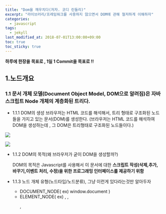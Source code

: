 ```yaml
---
title: "Dom을 깨우치다(저자. 코디 린들리)"
excerpt: "라이브러리/프레임워크를 사용하지 않으면서 DOM에 관해 철저하게 이해하자"
categories:
  - javascript
tags:
  - jekyll
last_modified_at: 2018-07-01T13:00:00+09:00
toc: true
toc_sticky: true
---
```


**하루에 한장을 목표로 , 1일 1 Commit을 목표로 !!**

## 1.노드개요

### 1.1 문서 개체 모델(Document Object Model, DOM으로 알려짐)은 자바스크립트 Node 개체의 계층화된 트리다.

- 1.1.1 DOM의 생성
  브라우저는 HTML 코드를 해석해서, 트리 형태로 구조화된 노드들을 가지고 있는 문서(DOM)를 생성한다.
  (브라우저는 HTML 코드를 해석하여 DOM을 생성하는데 , 그 DOM은 트리형태로 구조화된 노드들이다.)

![](https://wit.nts-corp.com/wp-content/uploads/2019/02/-4)

![](https://wit.nts-corp.com/wp-content/uploads/2019/02/-5)

- 1.1.2 DOM의 목적(왜 브라우저가 굳이 DOM을 생성할까?)

  DOM의 목적은 Javascript를 사용해서 이 문서에 대한 **스크립트 작성(삭제,추가,바꾸기,이벤트 처리, 수정)을 위한 프로그래밍 인터페이스를 제공하기 위함**

* 1.1.3 노드 개체 유형(노드타입/노드분류), 그냥 이런게 있다라는것만 알아두자

  - DOCUMENT_NODE( ex) window.document )

  * ELEMENT_NODE( ex) <body> , <a> , <p> , <script> , <style> , <html> , <h1> )

  - ATTRIBUTE_NODE( ex) class="funEdges" )

  * TEXT_NODE ( ex) 줄바꿈과 공백을 포함한 HTML 문서 내의 텍스트 문자 )

  - DOCUMENT_FRAGMENT_NODE( ex) document.createDocumentFragment )

  - DOCUMENT_TYPE_NODE( ex) <!DOCTYPE html> )

- 1.1.4 통상적인 DOM 트리의 각 노드 개체는 **Node로 부터** 속성과 메서드를 상속받는다.

  **모든 노드 개체는 속성과 메서드를 1차적으로 Node 개체로부터 상속을 받는다.** 그리고 이 Node에서 제공되는 속성 메서드 외에도 document,HTMLElement,HTML\*Element 인터페이스와 같은 하위 노드 인터페이스에서도 수많은 관련 속성 및 메서드가 제공된다.

* 1.1.5 노드의 유형과 이름

  모든 노드는 Node로부터 상속받는 nodeType 및 nodeName 속성을 가진다. 예를들어 Text 노드의 nodetype 코드는 3이며, nodeNmae 값은 #text이다.

  흔히 사용되는 노드들의 숫자값은 외워 두는것이 좋다.

- 1.1.6 javascript 메서드를 사용해서 Element 및 Text 노드를 생성하기

  - createElement("element를 지정하는 문자열")
    ex) createElement("div");

  * createTextNode("문자열")
    ex) createTextNode("Hi");

  - createAttribute() 메서드는 사용이 금지되었고, 이를 대신하기 위해 getAttribute(),setAttribute(),removeAttrbute()메서드를 사용한다.

* 1.1.7 javascript 문자열을 사용하여 DOM에 Element 및 Text 노드를 생성 및 추가하기

  - innerHTML, outerHTML, textContext, insertAdjacentHTML() 속성 및 메서드는 Javascript 문자열을 사용하여 DOM에 노드를 생성하고 추가하는 기능을 제공

  ```html
  <div id="A"></div>
  <div id="B"></div>
  <span id="C"></span>
  <div id="D"></div>
  <div id="E"></div>
  ```

  ```javascript
  document.getElementById("A").innerHTML = "<strong>HI</strong>";

  document.getElementById("B").outerHTML = '<div id="B" class="new">HI</div>';

  document.getElementById("C").textContent = "dude";

  document.getElementById("D").innerText = "안녕";

  console.log(document.body.innerHTML);

  //<div id="A"><strong>HI</strong></div>
  //<div id="B" class="new">HI</div>
  //<span id="C">dude</span>
  //<div id="D">안녕</div>
  ```

  - textContent vs innerText

  innerText는 노드에 포함된 보이는 텍스트를 반환하고, textContent는 전체 텍스트를 반환합니다.

  ```html
  <span>Hello<span style="diplay:none">World</span></span>
  ```

  에서 innerText는 "Hello"를 반환하고 textContent는 World를 반환한다.

  보다 자세한 차이점은

  [textContent vs innerText](http://perfectionkills.com/the-poor-misunderstood-innerText/)를 참조하자

  - insertAdjacentHTML() 메ㅓ드는 이전에 언급된 메서드들에 비해 보다 세밀하게 다를수 있다. 이 메서드를 사용하면 시작테그의 앞 , 뒤 종류 태그의 앞, 뒤에 노드를 삽입하는게 가능하다.

  ```html
  <i id="elm">how</i>
  ```

  ```javascript
  var elm = document.getElementById("elm");
  elm.insertAdjacentHTML("beforebegin", "<span>Hey-</span>");
  elm.insertAdjacentHTML("afterbegin", "<span>dude-</span>");
  elm.insertAdjacentHTML("beforeend", "<span>are-</span>");
  elm.insertAdjacentHTML("afterend", "<span>you?-</span>");

  console.log(document.body.innerHTML);

  //<span>Hey-</span><i id="elm"><span>dude-</span>how<span>-are</span></i><span>-you?</span>
  ```

  - 주목 : innerHTML 은 문자열 내에서 발견된 HTML 요소를 실제 DOM 변화하는 반면, textContent는 텍스트 노드를 생성하는데만 사용 가능하다. HTML 요소를 포함하고 있는 문자열을 textContent에 전달하면, 단순히 텍스트로만 출력 또한 innerHTML이 무겁고 비싼 대가를 치르는 HTML 파서를 호출하는데 비해, 텍스트 노드 생선은 간단하게 처리되므로 **innerHTML 계열의 사용을 삼가해야한다.**

* 1.1.8 Dom 트리의 일부를 Javascript 문자열로 추출하기

  ```html
  <div id="A"><i>HI</i></div>
  <div id="B">Dude<strong>!</strong></div>
  ```

  ```javascript
  console.log(document.getElementById("A").innerHTML); //<i>Hi</i>

  console.log(document.getElementById("B").outerHTML); //<div id="B">Dude<strong>!</strong></div>

  console.log(document.getElementById("B").textContent); //Dude!

  console.log(document.getElementById("A").innerText); //Dude!
  ```

  - 주목 : textContent, innerText 속성은 선택된 노드내에 포함된 모든 **텍스트 노드들을 반환한다.**

- 1.1.9 appendChild() 및 insertBefore()을 사용하여 노드 개체를 Dom에 추가하기.

  appendChild() 메서드는 하나의 노드를(혹은 여러 노드)를 메서드가 호출된 노드의 자식노드 끝에 삽입할수 있게 해준다.

  insertBefore() 메서드는 삽입 위치를 조정하는 것이 필요할때 사용한다.

  ```html
  <ul>
    <li>2</li>
    <li>3</li>
  </ul>
  ```

  ```javascript
  let text1 = document.createTextNode("1");
  let li = document.createElement("li");
  li.appendChild(text1);

  let ul = document.querySelector("ul");

  ul.insertBefore(li, ul.firstChild);

  // <ul>
  //   <li>1</li> //ul.insertBefore(li, ul.firstChild);
  //   <li>2</li>
  //   <li>3</li>
  //   <li>1</li> //ul.appendChild(li);
  // </ul>;
  ```

  - 주목 : insertBefore() 메서드의 두번째 매개변수를 전달하지 않으면, 이 메서드는 appendChild()처럼 동작

* 1.1.10 removeChild() 및 replaceChild()를 사용하여 노드를 제거하거나 바꾸기

  - Dom 에서 노드를 제거하는 것은 여러 단계의 과정으로 이루어진다.

  1. 먼저 삭제하고자 하는 노드를 선택해야한다

  2. 삭제하고자 하는 노드의 부모노드에 대한 접근을 얻어야 하는데,보통 parentNode 속성을 사용하게 된다.

  3. 부모 노드에서 삭제할 노드에 대한 참조를 전달하여 removeChild()메서드를 호출한다.

  ```html
  <div id="A">Hi</div>
  <div id="B">Dude</div>
  ```

  ```javascript
  //element 노드 삭제
  let divA = document.getElementById("A");
  divA.parentNode.removeChild(divA);

  //텍스트 노드 삭제
  let divB = document.getElementById("B").firstChild;
  divB.parentNode.removeChild(divB);
  ```

  - 노드를 바꾸는 과정도 삭제하는것과 같은 과정을 겪는다. **둘다 부모노드에 접근한다는게 중요하다.**

  ```html
  <div id="A">Hi</div>
  <div id="B">Dude</div>
  ```

  ```javascript
  //ement 노드 바꾸기
  let divA = document.getElementById("A");
  let newSpan = document.createElement("span");

  newSpan.textContent = "howdy";
  divA.parentNode.replaceChild(newSpan, divA);
  ```

  - 주목 : 제거하거나 바꾸는 대상이 무엇인지에 따라 , innerHTML , outerHTML , textContent 속성에 빈 문자열을 주는것이 더 쉽고 빠를 수도 있다. 하지만 브라우저의 메모리 누수가 발생할수 있으므로 조심해야한다. replaceChild() 및 removeChild()는 각각 교체되거나 제거된 노드를 **반환한다**. 기본적으로 해당 노드는 바꾸거나 제거하는 것이므로 사라지지 않았다. 따라서 해당 노드에 대한 **메모리상의 참조는 여전히 가지게 된다.**

* 1.1.11 cloneNode()를 사용하여 노드를 복제하기

  cloneNode() 메서드를 사용하여 단일 노드 혹은 노드 및 모든 자식 노드를 복제할 수 있다.

  노드와 그 자식 노드를 모두 복제하려면, cloneNode() 메서드의 매개변수로 true를 전달한다.

  ```html
  <ul>
    <li>Hi</li>
    <li>there</li>
  </ul>
  ```

  ```javascript
  let cloneUL = document.querySelector("ul").cloneNode(); //ul만이 복제되었으므로 빈 문자열이 출력됨

  console.log(cloneUL.innerHTML); //빈 문자열 출력

  let cloneUL2 = document.querySelector("ul").cloneNode(true);

  console.log(cloneUL2.innerHTML);
  //<li>HI</li><li>There</li>가 출력됨
  ```

  - 주목 : **cloneNode(true)를 사용해서 노드와 그 자식을 복제하면 NodeList가 반환될 것이라 생각할 수 있지만, 실제로는 그렇지 않다. 따라서 cloneNode() 때문에 문서내에서 ID가 중복될수도 있다.**

* 1.1.12 노드 컬렉션에 대한 이해(무슨말하는지 모르겠음)

* 1.1.13 직계 자식 노드 전부에 대한 리스트/컬렉션 얻기

  ```html
  <ul>
    <li>Hi</li>
    <li>there</li>
  </ul>
  ```

  ```javascript
  let ulElementChildNodes = document.querySelector("ul").childNodes;

  console.log(ulElementChildNodes);
  // ul 내의 전체 노드로 이루어진 유사 배열 리스트를 출력
  //[text, li, text, li, text]
  ```

  - 주목 : **childNodes에서 반환되는 NodeList는 직계 자식 노드만을 가진다.** **childNodes가 element 노드 뿐만 아니라 다른 노드 유형(ex text 및 comment 노드) 도 포함된다는 점을 유의해야한다.**

- 1.1.14 NodeList나 HTMlCollection을 JavasScript 배열로 변환

  NodeList 나 HTMLCollection은 **배열의 형태**이지만, **array의 메서드를 상속하는 진정한 javascript 배열이 아니다.**

  - isArray() : array의 메서드를 상속받는 javascript 배열인지 아닌지를 판단함

  ```html
  <a href="#"></a>
  ```

  ```javascript
  console.log(Array.isArray(document.links));
  //HTMLCollection이지 Array가 아니므로 false

  console.log(Array.isArray(document.querySelectorAll("a")));
  //NodeList이지 Array가 아니므로 false
  ```

  결과적으로 Nodelist와 HTMLCollection은 배열의 형태이지만 배열이 아닌것으로 판명되었다.

  그렇다면 배열의 형태인것을 진정한 배열로 만들기 위해서는 어떻게 해야할까?

  - 진정한 javascript 배열로 만들기

    - 왜? 굳이 javascript 배열로 만들어야할까?
      그 이유는 javascript 배열로 변환하는 것은 몇가지 이점이 있기 때문이다. 이 리스트들을 javascript 배열로 변환하게 되면 Array 개체가 제공하는 메서드들(ex) foreach,pop,map,reduce 등)에 접근할수 있게 된다.

    * 진정한 배열로 변환하기 위한 방법

      call() 또는 apply()에 유사 배열을 전달하면, call() 또는 apply()는 진짜 javaScript 배열을 반환하는 메서드를 호출한다. 여기서는 slice() 메서드를 사용하고 있는데, 실제로는 아무것도 잘라내지 않고, 리스트를 Javascript 배열로 반환하는데 사용하고 있다.

      ```html
      <a href="#"></a>
      ```

      ```javascript
      console.log(Array.isArray(Array.prototype.silce.call(document.linkes)));
      //true 반환

      console.log(
        Array.isArray(
          Array.prototype.silce.call(document.querySelectorAll("a"))
        )
      );
      //true 반환
      ```

      주목 : 이렇게 할경우 List를 배열로 바꾸는데 코드가 길어지므로, ES6에서는 유사 배열개체나 리스트를 인수받아 **새로운 배열로 변환하여 사용하는 Array.from**

      ```javascript
      console.log(Array.isArray(Array.from(document.querySelectorAll("a")))); //true

      let badex = document.querySelectorAll("a");

      console.log(badex); //NodeList [a]

      bc.pop("a"); //bc.pop is not a function

      let goodex = Array.from(document.querySelectorAll("a"));
      console.log(goodex); // [a]

      abc.pop("a");

      console.log(goodex); // []
      ```

- 1.1.15 DOM 내의 노드 탐색

  - parentNode

  - firstChild

  - lastChild

  - nextSibling

  ```html
  <body>
    <ul>
      <!-- comment -->
      <li id="A"></li>
      <li id="B"></li>
      <!-- comment -->
    </ul>
  </body>
  ```

  ```javascript
  let ul = document.querySelector("ul");

  console.log(ul.parentNode.nodeName); // body가 출력됨
  console.log(ul.firstChild.nodeName); // comment가 출력됨
  console.log(ul.lastChild.nodeName); // comment가 출력됨
  console.log(ul.querySelector("#A").nextSibling.nodeName); //text가 출력됨
  console.log(ul.querySelector("#B").previousSibling.nodeName); //text가 출력됨
  ```

  DOM을 탐색할때, element 노드 뿐만 아니라 text 와 comment도 노드임을 잊어서는 안된다. 하지만 윗처럼 사용한다는것은 이상적이지 않다. **다음 속성들을 사용하면 text와 comment 노드를 무시하고 DOM 탐색하는 것이 가능하다.**

  - firstElementChild

  * lastElementChild

  - nextElementSibling

  * previousElementSibling

  * children

  * parentElement

  - childElementCount : 노드가 가지고 있는 자식 element의 개수를 계산할때 사용

  이렇게 element 노드라고 명시를 해준다면, text와 comment 노드를 무시하게된다.

  ```html
  <body>
    <ul>
      <!-- comment -->
      <li id="A"></li>
      <li id="B"></li>
      <!-- comment -->
    </ul>
  </body>
  ```

  ```javascript
  let ul = document.querySelector("ul");

  console.log(ul.parentNode.nodeName); // body가 출력됨
  console.log(ul.firstElementChild.nodeName); //li
  console.log(ul.lastElementChild.nodeName); // li가 출력됨
  console.log(ul.querySelector("#A").nextElementSibling.nodeName); // li
  console.log(ul.querySelector("#B").previousElementSibling.nodeName); //li가 출력됨

  //ul의 자식 노드 중 element만을 가져오려면?
  console.log(ul.children); // HTMLCollenction이며, 모든 자식 노드는 text를 가짐

  // 첫 번째 li의 부모 element는?
  console.log(ul.firstElementChild.parentElement); //ul이 출력
  ```

- 1.1.16 contains()와 compareDocumentPosition()으로 DOm 트리 내의 Node 위치를 확인하기

  노드의 contains() 메서드를 활용하면 특정 노드가 다른 노드내에 포함되어있는지를 확이날수 있다.
  그리고 리턴값으로 boolean값을 전달해준다.

  Dom 트리 내에서 주변 노드와 연관된 노드위치에 대해 보다 확실한 정보를 얻고 싶을 때는 노드의 compareDocumentPosition() 메서드를 사용한다.
  그리고 리턴값으로 숫자코드를 리턴한다.

* 1.1.17 두 노드가 완전히 동일한지 판단하기.

```html
<input type="text"></input>
<input type="text"></input>

<textarea>foo</textarea>
<textarea>bar</textarea>


```

```javascript
let input = document.querySelectorAll("input");

console.log(input); // nodelist , 배열형식이지만 배열이 아님

console.log(input[0].isEqualNode(input[1]));
//true

let input = document.querySelectorAll("textarea");

console.log(input[0].isEqualNode(input[1]));
//자식 text 노드가 동일하지 않으므로 false
```

주목 : 두 노드가 완전전히 동일한지가 아니라. 두 노드 참조가 동일한 노드를 참조하고 있는지 알고 싶다면 === 연산자를 사용하여 간단하게 확인해볼수 있다.

## 2. Document 노드

### 2.1 document 노드 개요

document로 부터 상속되는 HTMLDocument 생성자는 DOM 내에 DOCUMENT_NODE(window.document)를 생성한다.

```js
console.log(window.document.constructure); // function HTMLDocument(){ [native code]}
console.log(window.document.nodeType); // DOCUMENT_NODE에 대한 숫자 키 매핑인 9가 출력
```

HTMLDocument 생성자 함수가 window.document 노드 개체를 생성하며, 이 노드가 DOCUMENT_NODE 개체이다.

### 2.2 HTMLDocument의 속성 및 메서드

HTMLDocument 노드(window.document)에 존재하는 속성 및 메서드들중 주목해야할 속성과 메서드는 다음과 같다

- doctype

* documentElement

* implementation.

* activeElement

* body

* head

* title

- lastModified

- referrer

- URL

- defaultview

- compatMode

- ownerDocument

- hasFocus();

* 주목 : HTMLDocument 노드 개체(window.document)는 DOM를 다룰 때 사용 가능한 수많은 메서드와 속성(ex) document.querySelectorAll())에 접근하는 데 사용된다.

### 2.3 일반적인 HTML 문서정보 얻기

- document 개체는 로드된 HTML 문서/DOM에 대한 일반적인 정보에 접근할 수 있게 해준다.

```javascript
const d = document;

console.log("title = " + d.title); //Document
console.log("url = " + d.URL); // url 주소
console.log("referrer = " + d.referrer); //참조 주소
console.log("lastModified = " + d.lastModified); // 마지막 수정일

//BackComapt(Quirks 모드) 또는 CSS1Compat(Strict 모드) 중 하나가 출력된다.

console.log("compatibility mode = " + d.compatMode); //CSS!compat
```

### 2.4 document 자식 노드

- document 개체의 자식은 doctype/DTD 와 <html lang="en"> 이 포함된 배열을 얻게 될것이다.

```js
console.log(document.childNodes[0].nodeType); // DOCUMENT_TYPE_NODE를 의미하는 숫자 키 10이 출력

console.log(document.childNodes[1].nodeType); // Element_TYPE_NODE를 이미하는 숫자 키 1이 출력
```

- 주목 : 참고로 DOCUMENT_TYPE_NODE와 DOCUMENT_NODE는 다르다. 그리고 HTMLDocument 생성자에서 생성되는 **window.document 개체** 와 **Document 개체** 를 혼동해서는 안된다. widow.document가 DOM 인터페이스에 시작점이라는 것만 기억하자. Document.childNodes가 자식 노드를 가지고 있는 이유가 바로 이 때문이다.

### 2.5 document는 <!Doctype>,<html>,<head>,<body>에 대한 바로가기를 제공한다.

```js
console.log(document.doctype); //DocumentType NOde
console.log(document.documentElement); //<html lang="en">가 출력
console.log(document.head); // <head>
console.log(document.body); // <body>
```

- 주목 doctype과 DTD의 nodetype은 10 또는 DOCUMENT_TYPE_NODE이며, DOCUMENT_NODE(즉 HTMLDocument()로부터 생성되는 window.document)와 혼동해서는 안된다.

### 2.6 document.implementation.hasFeature()를 사용하여 DOM 사양/기능 탐지

- document.implementation.hasFeature()를 사용하면 현재 문서에 대한 브라우저가 구현/지원하는 기능 및 수준에 대해 물어 볼 수 있다. 예를들어 브라우저가 Core DOM level3 사양을 구현했는지 물어보려면 다음과 같은 코드를 사용한다.

```js
console.log(document.implementation.hasFeature("Core", "2.0"));
console.log(document.implementation.hasFeature("Core", "3.0"));
```

### 2.7 문서 내에서 포커스를 가지고 있거나 활성 상태인 노드에 대한 참조를 얻기

- document.activeElement를 사용하면, 문서 내에서 포커스를 가지고 있거나 활성 상태인 노드에 대한 참조를 바로 얻을 수 있다.

```js
document.querySelector("textarea").focus();

//문서내에서 포커스를 가지고 있거나 활성 상태인 element에 대한 참조르 얻음
console.log(document.activeElement); //textarea가 출력됨
```

- 주목 : **포커스를 가지고 있거나 활성 상태인 element는 포커스를 받을 수 있는 element를 반환한다. 노드를 선택하는 것(마우스를 사용하여 HTML 페이지 내에서 반전된 영역), 키스트로크, 스페이스바,마우스로 무언가를 입력하기 위해 포커스를 받은 element를 혼동하지 말자.**

### 2.8 문서 혹은 문서 내의 특정 노드가 포커스를 가지고 있는지 판별하기

- document.hasFocus() 메서드를 사용하면, 사용자가 현재 해당 HTML 문서가 로드된 창에 포커스를 두고 있는지를 확인할 수 잇다.

```js
// 문서가 로드된 창/텝에 계속 포커스를 두면 true를 반환한다. 그렇지 않을경우 false가 반환된다.
setTimeout(function () {
  console.log(document.hasFocus());
}, 5000);
```

### 2.9 document.defaultView는 최상위/전역 개체에 대한 바로가기이다.

- defaultView 속성은 javascript 최상위 개체, 혹은 전역 개체라고 불리는것에 대한 바로가기 이다. 웹 브라우저에서 최상위 개체는 window개체이므로, javaScript 브라우저 환경에서 defaultView는 이 개체를 가리킨다.

* 최상위 개체가 없는 DOM이나 웹 브라우저 내에서 실행되지 않는 javascript 환경(Node.js)의 경우 이 속성을 통해 최상위 개체 영역에 접근할 수 있게 해준다.

### 2.10 Element에서 ownerDocument를 사용하여 Document에 대한 참조 얻기

- 노드에서 onwerDocument 속성을 호출하면, 노드가 포함된 document에 대한 참조를 반환한다.

## 3. Element 노드

### 3.1 HTML Element 개체 개요

각 element들은 고유한 성질을 가지며, 각자 element를 Dom 트로내의 노드 개체로 인스턴스화 하는 고유한 Javascript 생성자를 가진다.
예를 들어 <a> element 는 HTMLAnchorElement() 생성자를 통해 DOM 노드로 만들어 진다. **즉 각 element들은 노드개체로 인스턴스화 하는 Javascript 생성자를 가진다.**

### 3.2 HTML Element 개체의 속성 및 메서드(상속 받은것 포함)

- createElement()

- tagName

* children

- getAttribute()

- setAttribute()

- hasAttribute()

- removeAttribute()

- classList()

- dataset

- attributes

### 3.3 Element 생성

Element 노드는, 브라우자가 HTML 문서를 해석하여 DOM이 만들어질 때 인스턴스화 된다.
이것 외에 createElement()를 사용하여 프로그램밍적으로도 Element 노드를 생성할수 있다.

```js
let elementNode = document.creatElement("textarea");

document.body.appendChild(elementNode);
```

### 3.4 Element의 태그 이름 얻기

tagName 속성을 사용하면, element의 이름에 접근할 수 있다. tagName속성은 nodeName이 반환하는 것과 동일한 값을 반환한다. 원본 HTML문서에서의 대소문자 여부에 관계없이 둘다 값을 대문자로 반환한다.

```html
<a href="#">Hi</a>
```

```js
console.log(document.querySelector("a").tagName); //A 가 출력
console.log(document.querySelector("a").nodeName); //A가 출력
```

### 3.5 Element의 Attribute 및 값에 대한 리스트/컬렉션 얻기(좋은방법X)

```html
<a href="#" title="title" data-foo="dataFoo"> </a>
```

```js
var atts = document.querySelector("a").attributes;
// 배열형태로 반환한다.
```

- 주목 : **attributes를 사용 하여 속성에 변화를 주는것보다도, getAttribute(), setAttribute(), hasAttribute9), removeAttribute()를 사용하는것이 좋다.** attributes를 사용할 때의 유일한 이점은 라이브 상태의 attributes 목록을 반환한다는 것이다.

### 3.6 Element의 Attribute 값 획득, 설정(재설정), 제거

element 의 attribute 값을 가져오고, 설정 및 제거하기 위한 가장 일관된 방법은 getAttribute(), setAttribute(), removeAttribute() 메서드를 사용하는 것이 좋다.

- 주목 : **attribute가 없을때, setAttribute를 사용하여 attribute 값을 null이나 ''를 설정하지 말고 removeAttribute()를 사용하는것이 좋다.**

**일부 element attribute는 element 노드에서 개체 속성으로 존재한다. 예를들어 document.body.id 나 document.body.className, 작성자는 이 속성을 사용하지 말고 attribute에 대한 remove , set, get 메서드를 사용하도록 권고하고 있다.**

```js
//bad example
let a = (document.querySelector("a").className = "안녕");
console.log(document.querySelector("a")); //<a href class="안녕"></a>

//good example

let a = document.querySelector("a").setAttribute("class", "안녕");
console.log(document.querySelector("a")); //<a href class="안녕"></a>
```

### 3.7 Element의 특정 attrbute를 가지고 있는지 확인하기

- element가 attribute를 가지고 있는지 판별(boolean으로 return) 하기 위한 가장 좋은 방법은 hasAttribute() 메서드를 사용하는것이다.

### 3.8 Class Attribute 값 리스트 얻기

- element 노드에 존재하는 classList 속성을 사용하면 className 속성에서 반환되는 공백으로 구분된 문자열 값을 사용하는 것보다 훨신 쉽게 class attribute 값 리스트에 접근할수 있다.

```html
<div class="big brown bear"></div>
```

```js
let elm = docuemnt.querySelector("div");

console.log(elm.classList); // big brown bear{0="big" , 1="brown", 2="bear" , length=3 ,...}
console.log(elm.className); // big brown bear
```

주목 : **classList는 유사배열 컬랙션이며, 읽기전용인 length 속성을 가진다. classList는 읽기 전용이지만, add(), remove(), contains(), toggle() 메서드를 사용해서 변경할수 있다.**

### 3.9 class attribute에 하위 값 추가 및 제거하기

```js
let elm = document.querySelector("div");

elm.classList.add("cat");
elm.calssList.remove("dog");
```

### 3.10 class attribute 값 토글

- classList.toggle() 메서드를 사용하면, class attribute의 하위 값을 토글시킬 수 있다. **이 메서드는 값이 누락된 경우 추가하거나 값이 이미 있는 경우 제거할 수 있게 해준다.**

```html
<div class="visible"></div>
```

```js
let elm = document.querySelector("div");

elm.classList.toggle("visible"); //기존에 visible이 있으므로 삭제
elm.classList.toggle("grow"); // 기존에 grow가 없으므로 생성

console.log(elm.className); //grow
```

### 3.11 class attribute 값이 특정 값을 가지고 있는지 판별하기

classList.containes() 메서드를 사용하면 class attribute 값이 특정 하위 값을 가지고 있는지를 판별 할 수 있다.

### 3.12 data attribute를 가져오고 설정하기(이 꼴을 언제쓰는지 잘 모르겠다.)

- data- 에 관련된 자료 [data-](https://developer.mozilla.org/ko/docs/Learn/HTML/Howto/%EB%8D%B0%EC%9D%B4%ED%84%B0_%EC%86%8D%EC%84%B1_%EC%82%AC%EC%9A%A9%ED%95%98%EA%B8%B0)

## 4.Element 노드 선택

### 4.1 특정 Element 노드 선택하기

단일 element 노드에 대한 참조를 얻는데 가장 흔히 사용되는 메서드는 다음과 같다.

- querySelector()

- getElementById();

```html
<body>
  <ul>
    <li>Hello</li>
    <li>big</li>
    <li>bad</li>
    <li id="last">world</li>
  </ul>
</body>
```

```js
console.log(document.querySelector("li").textContent); //Hello 출력
console.log(document.getElementById("last").textContent); //world 출력
```

- getElementById()메서드는 querySelector() 메서드에 비해 매우 단순하다.
- qurySelector() 메서드는 CSS selector 문법 형식의 매개변수를 사용하기 때문에 특정 단일 li에 접근을 하려면 querySelector(body>ul>li:nth-of-type(2))를 전달해야한다.

* 주목 : querySelector()는 selector 기반으로 문서 내에서 발견되는 **첫번째 노드 element를** 반환한다. querySelector()는 element 노드에도 정의되어 있다. 그 덕분에 메서드의 결가를 DOM 트리의 특정 부분에 한정할 수 있어서 상황에 맞는 쿼리를 할수 있게 해준다.

### 4.2 Element 노드 리스트 선택 및 생성하기

HTML 문서내의 **노드 리스트(NodeList)를 선택 및 생성하는 데 가장 흔히 사용되는 메서드**는 다음과 같다.
( NodeList 나 HTMLCollection은 **배열의 형태**이지만, **array의 메서드를 상속하는 진정한 javascript 배열이 아니다.**)

- querySelectorAll()

* getElementsByTagName()

* getElementsByClassName()

주목 : getElementsByTagName() , getElementsByClassName() 으로 생성된 **HTMLCollection은 라이브상태**로 간주되며, 리스트를 생성하고 선택한 후에 문서가 업데이트 된 경우도 문서의 상태를 항상 반영

그러나 querySelectorAll() 메서드는 **라이브 상태의 element 리스트를 반환하지 않는다.** 이는 querySelectorAll()에서 반환하는 리스트는 리스트 생성 시점의 문서 스냅샵이며, **문서의 변경 내용을 반영하지 않는다는 것을 의미한다.** 해당 리스트는 정적이며, 라이브상태가 아니다.
**NodeList와 HTMLCollection은 라이브 상태이지만 , querySelectorAll()로 반환된 리스트는 정적이다.**

예를들어

```html
<ul>
  <li class="liClass">1</li>
  <li class="liClass">2</li>
  <li class="liClass">3</li>
  <li class="liClass">4</li>
  <li class="liClass">5</li>
</ul>
```

```js
const a = document.querySelectorAll("li");
const b = document.getElementsByTagName("li");
const c = document.getElementsByClassName("liClass");
console.log(a); // 정적이며 라이브 상태가 아니므로, li의 갯수가 5
console.log(b); // 라이브상태이므로 li의 갯수가 6개
console.log(c); // 라이브상태이지만 클래스가 다르므로 갯수가 5개

const li = document.createElement("li");
const ul = document.querySelector("ul");

li.setAttribute("class", "hoho");
ul.appendChild(li);
```

- **childNodes도 querySelectorAll(), getElementByTagName(), getElementByClassName()처럼 Nodelist를 반환한다는 것을 명심하기 바란다. NodeList는 유사 배열리스트/컬랙션이며 , 읽기 전용인 length 속성을(array의 메서드 상속을 받는것은 아님) 가진다.**

### 4.3 직계 자식 Element 노드를 모두 선택하기

element 노드에서 children 속성을 사용하면, element 노드의 직계 자식 노드 전체 리스트(HTMLCollection)를 얻을 수 있다.
children은 직계 element 노드만을 제공하며, element 가 아닌 노드는 제외한다.

- 주목 : HTMLCollection은 element를 문서 내의 순서대로 가진다. 즉 element 가 DOM에 나타나는 순서대로 배열 내에 위치한다 HTMLCollection은 라이브 상태이므로, 문서가 변경되면 동적으로 컬랙션에 반영된다.

### 4.4 컨텍스트 기반 Element 선택

querySelector() , querySelectorAll(), getElementsByTagName(), getElementsByClassName()은 element 노드에도 정의되어 있다.
이는 해당 메서드의 결과를 DOM 트리의 특정 부분으로 제한 할 수 있게 해준다. 달리말해 element 노드 개체에서 이 메서드를 호출하면, element노드를 검색하고자 하는 특정 컨텍스트를 선택할수 있다는 것이다.

### 4.5 사전에 구성된 Element 노드 선택/리스트

HTML 문서에서 element 노드를 포함하고 있는 미리 사전에 등록되어 있는 유사배열 리스트

- document.all : HTML 문서내의 모든 element

- document.forms : HTML 문서내의 모든 <form> element

* document.images : HTML 문서내의 모든 <img> element

* document.links : HTML 문서내의 모든 <a> element

* document.scripts : HTML 문서내의 모든 <script> element

* document.styleSheets : HTMl 문서내의 모든 <link> 또는 <style> element

- 앞의 사전에 구성된 배열들은 HTMLCloolection 인터페이스/개체를 통해 생성되는데, document.styleSheets만 예외적으로 StyleSheetList를 사용한다.

### 4.6 선택될 Element 검증을 위해 matchesSelector()를 사용하기(지금은 사용안하고 -> matches()로 바뀜)

```html
<ul>
  <li>Hello</li>
  <li>world</li>
</ul>
```

```js
console.log(document.querySelector("li").matchesSelector("li:first-child")); //false
```

최신 브라우저에서는 브라우저 접두어인 moz,webkit,o,ms를 사용하지 않으면 실패한다.
따라서 다음과 같이 사용해야한다.

```js
console.log(document.querySelector("li").mozmatchesSelector("li:first-child")); //true

console.log(
  document.querySelector("li").webkitmatchesSelector("li:first-child")
); //true

console.log(document.querySelector("li").omatchesSelector("li:first-child")); //true

console.log(document.querySelector("li").msmatchesSelector("li:first-child")); //true
```

## 5. Element 노드 지오메트리와 스크롤링 지오메트리

### 5.1 Element 노드 크기, 오프셋, 스크롤링 개요

### 5.2 offsetParent를 기준으로 element의 offsetTop 및 offsetLeft 값을 가져오기

- offsetTop 및 offsetLeft 속성을 사용하면, offsetParent로부터 element 노드의 오프셋 픽셀 값을 가져올 수 있다.

* 따라서 offsetParent의 대상이 무엇인지를 파악하는것이 중요하다.

```html
<div id="blue"><div id="red"></div></div>
```

```css
#blue {
  height: 100px;
  width: 100px;
  background-color: blue;
  border: 10px solid gray;
  padding: 25px;
  margin: 25px;
}

#red {
  height: 50px;
  width: 50px;
  background-color: red;
  border: 10px solid gray;
}
```

```js
const div = document.querySelecotr("#red");

console.log(div.offsetLeft); // 60이 출력됨
console.log(div.offsetTop); // 60이 출력됨
console.log(div.offsetParent); //div가 아닌 <body>가 출력됨
```

```html
<div id="blue"><div id="red"></div></div>
```

```css
#blue {
  position: absolute;
  height: 100px;
  width: 100px;
  background-color: blue;
  border: 10px solid gray;
  padding: 25px;
  margin: 25px;
}

#red {
  height: 50px;
  width: 50px;
  background-color: red;
  border: 10px solid gray;
}
```

```js
const div = document.querySelecotr("#red");

console.log(div.offsetLeft); // 25이 출력됨
console.log(div.offsetTop); // 25이 출력됨
console.log(div.offsetParent); //<div>가 출력
```

- 주목 : 대부분의 브라우저에서는 offsetParent가 <body>이고 <body> 나 <html> element 가 눈에 보이는 여백(margin), 패딩(padding), 테투리 값을 가지는 경우 바깥쪽 테투리에서 안쪽 테두리까지의 측정이 제대로 되지 않는다.

### 5.3 getBoundingClientRect()를 사용하여 뷰포트 기준으로 element의 Top,Right,Bottom,Left 테두리 오프셋 얻기

- getBoundingClientRect() 메서드를 사용하면, 뷰포트의 좌상단 끝을 기준으로 element가 브라우저에서 그려질 때 element의 바깥쪽 테두리 위치를 얻을 수 있다. left 및 right는 element의 바깥쪽 테두리로부터 뷰포트의 왼쪽 끝까지로 측정되며, top과 bottom은 element의 바깥쪽 테두리로부터 뷰포트의 상단 끝까지로 측정된다.

### 5.7 scrollHeight와 scrollWidth를 사용하여 스크롤 될 element의 크기를 얻기

- scrollHeight와 scrollWidth 속성은 **스크롤될 노드의 높이와 너비**를 제공해준다.

```html
<div><p></p></div>
```

```css
* {
  margin: 0;
  padding: 0;
}

div {
  height: 100px;
  width: 100px;
  overflow: auto;
}

p {
  height: 1000px;
  width: 1000px;
  background-color: red;
}
```

```js
const div = document.querySelector("div");

console.log(div.scrollHeight, div.scrollWidth);
```

- 주목 : 스크롤 가능한 영역 내에 있는 노드가 스크롤 가능한 영역의 뷰포트보다 작은경우 **해당 노드의 높이와 너비를 알아야한다면**, **scrollHeight 와 scrollWidth는 뷰포트의 크기를 반환**하므로 사용하지 않는것이 좋다.

### 5.8 scrollTop과 scrollLeft를 사용하여 top 및 left로부터 스크롤될 픽셀을 가져오거나 설정하기

- scrollTop 속성과 scrollLeft 속성은 스크롤 때문에 **현재 뷰포트에서 보이지 않는 left나 top까지의 픽셀을 반환한다.**

```html
<div>
  <p></p>
</div>
```

```css
div {
  height: 100px;
  width: 100px;
  overflow: auto;
}

p {
  height: 1000px;
  width: 1000px;
  background-color: red;
}
```

```js
const div = document.querySelector("div");
div.scrollTop = 750;
div.scrollLeft = 750;

console.log(div.scrollTOp, div.scrollLeft); //'750 750' 출력
```

### 5.9 scrollintoView()를 사용하여 element를 View로 스크롤 하기

```html
<div>
  <content>
    <p>1</p>
    <p>2</p>
    <p>3</p>
    <p>4</p>
    <p>5</p>
    <p>6</p>
    <p>7</p>
    <p>8</p>
    <p>9</p>
    <p>10</p>
  </content>
</div>
```

```css
div {
  height: 200px;
  width: 200px;
  overflow: auto;
}

p {
  background-color: red;
}
```

```js
// 결과를 보면 자식요소 5번째의 p테그를 선택해서 view로 스크롤시킨다.
document.querySelector("content").children[4].scrollIntoView(true);
```

- 결과를 보면 자식요소 5번째의 p테그를 선택해서 view로 스크롤시킨다.

* 매개변수가 true이면 top에서 view가 보이도록 스크롤하라는것이고 false일경우 bottom에서 view가 보이도록 스크롤 시키는 것이다.

## 6. Element 노드 인라인 스타일

### 6.1 style attribute(element CSS 속성이라고도 함 ) 개요

- 인라인 CSS 속성은 코드에서 style 속성이 **문자열이 아닌 CSSStyleDeclaration 개체를 반환**한다는 점에 유의한다. 또한 CSSStyleDeclaration 개체에는 **element의 인라인 스타일만이 포함**

```html
<div style="background-color:red;border;1px"></div>
```

```js
const divStyle = document.querySelector("div").style;

console.log(divStyle); // CSSStyleDeclaration {0="background-color",...} 출력
```

### 6.2 개별 인라인 CSS 속성 가져오기, 설정 , 제거

- 6.2.1 : CSSStyleDeclaration 개체로 개별 CSS 속성에 대한 접근

```html
<div></div>
```

```js
const divStyle = document.querySelector("div").style;

//설정
divStyle.bacgroundColor = "red";
divStyle.border = "1px solid black";

// 가져오기
console.log(divStyle.backgroundColor);
console.log(divStyle.border);

// 제거

divStyle.backgroundColor = "";
divStyle.border = "";
```

- 주목 : style개체에 포함된 속성명에는 하이픈이 포함되지 않는다. 그리고 설정,가져올때,제거 할때는 camelCase를 사용하면 된다. 또한 측정단위가 필요한 CSS속성의 경우, 적절한 단위를 포함시켜야 한다.

- 6.2.2 : element 노드의 개별 CSS 속성을 조작하는데 사용되는 setPropertyValue(),getPropertyValue()

```html
<div stule="background-color:green; border: 1px solid purple"></div>
```

```js
const divStyle = document.querySelector("div").style;

//설정
divStyle.setProperty("background-color", "red");
divStyle.setProperty("border", "1px solid purple");

//가져오기
console.log(divStyle.getProperty("background-color"));
console.log(divStyle.getProperty("border"));

//제거
divStyle.removeProperty("background-color");
divStyle.removeProperty("border");
```

### 6.3 모든 인라인 CSS 속성 가져오기, 설정, 제거

- CSSStyleDeclaration 개체의 cssText 속성과 getAttribute() 및 setAttribute() 메서드를 사용하면, javaScript 문자열을 사용하여 style attribute의 전체 값(모든 인라인 속성)을 가져오고, 설정 및 제거 할수 있따.

* 또한 getAttribute 와 setAttribute는 Style 외에도 클래서 , id 등 다른 속성들을 설정하고 가져오고 제거할수 있다.

```js
const div = document.quertSelector("div");
const divStyle = div.style;

div.setAttribute(
  "style",
  "background-color:red;border:1px solide black; heigh:100px; width:100px;"
);

div.getAttribute("style"); //모든 인라인 속성의 스타일을 가져옴

div.removeAttribute("style"); //제거
```

- 주목 : **style attribute 값을 새로운 문자열로 바꾸는 것은** element의 style에 여러 변경수행하는 **가장 빠른 방법**

### 6.4 getComputedStyle()을 사용하여 element의 계산된 스타일(계층화된 것을 포함한 실제 스타일) 가져오기

style 속성은 style attribute를 통해 정의된 CSS만을 가지고 있다.(= 인라인에서 정의된 CSS), 그러나 인라인스타일 뿐만아니라 스타일시트, 외부 스타일시트 를 가져오려면 **getComputedStyle()를 사용한다.**

```html
<div style="background-color:green;border:1px solid purple;"></div>
```

```css
div {
  background-color: red;
}
```

```js
const div = document.querySelector("div");

window.getComputedStyle(div).backgroundColor; //rgb(0,128,0) 또는 green이 출력됨
```

- 주목 : getComputedStyle() 에서 반환되는 CSSStyleDeclaration 개체는 읽기 전용이다.

### 6.5 class 및 id attribute를 사용하여 element의 CSS 속성을 적용 및 제거하기

```html
<div class="헤이"></div>
```

```js
const div = document.querySelector("div");

div.setAttribute("id", "bar"); // id 설정

div.classList.add("foo"); // 클래스 추가
//<div style="background-color: red;" id="bar" class="헤이 foo"></div>

div.setAttribute("class", "안녕"); //클래스 수정
//<div style="background-color: red;" id="bar" class="안녕"></div>

console.log(div);
```

## 7. Text 노드

### 7.1 Text 개체 개요

- HTML 문서에서 텍스트는 text 노드를 만들어내는 TEXT() 생성자 함수의 인스턴스로 표현된다.

* 당연히 hi가 출력될줄 알았는데, TEXT노드로 변환되서 출력되었다.

```html
<p>hi</p>
```

```js
const textHi = document.querySelector("p").firstChild;

console.log(textHI.constructor); // TEXT()가 출력됨

console.log(textHi); // 보이는것은 "hi"가 출력됨 하지만 실직적으로 TEXT {textContent="hi" ,length =2 , ...}가 출력되는것을 볼수가 있다.
// 그 증거로 typeof 할경우 object를 반환한다.
console.log(typeof textHi); //object
```

- TEXT() 생성자 함수가 text 노드를 생성한다는 결론을 내려 주지만, **Text가 CharacterData, Node Object로 부터 상속받는다는 점을 명심해야한다.**

### 7.2 Text 개체 및 속성

- Text 노드에 존재하는 속성과 메서드에 관련된 정확한 정보를 얻으려면 브라우저에 직접 물어보는것이 가장 좋다.

* 다음과 같은 속성과 메서드가 있다.

  - textContent

  * splitText()

  * appendData()

  * insertData()

  * replaceData()

  * subStringData()

  * normalize()

  * data

  * document.createTextNode()

### 7.3 공백도 Text 노드를 생성한다.

```html
<p id="p1"></p>
<p id="p2"></p>
```

```js
console.log(document.querySelecotr("#p1").firstChild); //null이 출력됨
console.log(document.querySelecotr("#p1").firstChild.nodeName); //#text가 출력됨
```

- 이렇게 **공백이나 텍스트 문자가 보통 text 노드로 표현된다는 것을 잊지 말기 바란다.** **줄 바꿈도 당연히 text 노드**로 간주된다. 다음 코드에서는 줄 바꿈 문자도 text 노드라는 것을 강조하기 위해 줄 바꿈을 출력한다.

```html
<p id="p1"></p>
//이 주석 앞에 줄 바꿈 text 노드가 존재하며, 이 주속도 노드다
<p id="p2"></p>
```

```js
console.log(document.querySelecotr("#p1").nextSibiling); //Text가 출력됨
```

- 그런데 나는 p1테그의 옆에 테그인 p테그를 목적으로 js를 코딩했다면 nextSibling이 아닌 다른 속성을 이용하는것이 좋다. 예를 들어 nextElementSibling 같은것

### 7.4 Text 노드 생성 및 삽입하기

- createTextNode()를 사용하여 DOM 에 TEXT를 노드를 삽입할수 있다.

### 7.5 data나 nodeValue로 text 노드 값 가져오기

- Text 노드로 표현되는 텍스트 값과 데이터는 .data나 nodeVlaue 속성을 사용하여 노드에서 추출할 수 있다. 두 속성 모두 Text 노드에 포함된 텍스트를 반환한다.

```html
<p>Hi, <strong>cody</strong></p>
```

```js
console.log(document.querySelector("p").firstChild.data); //'Hi,'가 출력됨
console.log(document.querySelector("p").firstChild.nodeValue); //'Hi,'가 출력됨
console.log(document.querySelector("p").data); //undefiend
console.log(document.querySelector("p").nodeValue); //null
```

- 주목 : TEXT 노드에 포함된 문자의 길이를 가져오려면 , 텍스트노드자체 또는 노드의 실제 텍스트의 값/데이터의 length 속성에 접근하면 된다.

```js
console.log(document.querySelector("p").firstChild.length); //3
```

### 7.6 appendData() , deleteData(), insertData() , replaceData(), subStringData()로 text 노드 조작하기

Text 노드가 메서드를 상속받은 CharaterData개체는 Text 노드의 하위 값을 조작하고 추출하기 위한 메서드를 제공한다.

- appendData() : 하위값 추가 (맨마지막에 추가됨)
- deleteData() : 하위값 제거
- insertData() : 하위값 삽입 (원하는 위치에 삽입할수 있다)
- replaceData() : 하위값 교체
- subStringData() : 부분 문자열 추출

### 7.7 복수의 형제 텍스트 노드가 발생하는 경우

통상적으로 형제 텍스트 노드가 인접해서 나타나지는 않는다

```html
<p>Hi Yosup</p>
```

```js
const pElement = document.querySelector("p");

console.log(pElement.childNodes.data);
//Hi Yosup
```

복수의 형제 텍스트 노드가 발생하는 경우는 다음과 같다

```html
<p>Hi <strong>HH</strong> yosup</p>
```

```js
const pElement = document.querySelector("p");

console.log(pElement.childNodes.length); //3이 출력됨 <text> , <Strong> <text> 이렇게 3개로 길이 3개
console.log(pElement.childNodes.data); //Hi
console.log(pElement.firstChild.nextSibiling); // Element 노드 <strong>
console.log(pElemet.lastchild.data); // yosup
```

```html
<body>
  <div></div>
</body>
```

```js
const pElementNode = document.createElement("p");
const textNodeHi = document.createTextNode("HI ");
const textNodeCody = document.createTextNode("Cody");

pElementNode.appendChild(textNodeHi);
pElementNode.appendChild(textNodeCody);

document.querySelectod("div").appendChild(pElementNode);

console.log(document.querySelector("div p").childNodes.length); //2가 출력됨
```

**childNodes에서 반환되는 NodeList는 직계 자식 노드만을 가진다.** **childNodes가 element 노드 뿐만 아니라 다른 노드 유형(ex text 및 comment 노드) 도 포함된다는 점을 유의해야한다.**

### 7.8 textContent를 사용하여 마크업이 제거된 모든 자식 텍스트 노드를 반환하기

- textContent 속성은 모든 자식 텍스트 노드를 가져올 뿐만 아니라. 노드의 내용을 특정 Text 노드로 설정하는데도 사용할수 있다.

```html
<body>
  <h2>Dude</h2>
  <p>you <strong>rock!</strong></p>
</body>
```

```js
console.log(document.body.textContent); // 공백이 추가된 `Dode you rock!' 이 출력
```

- 노드내에 포함된 텍스트를 설정하는데 textContent를 사용하면 , **모든 자식노드가 제거되고 단일 Text로 바뀐다.**

```html
<body>
  <div>
  <h2>Dude</h2>
  <p>you <strong>rock!</strong></p>
  <div>
</body>
```

```js
document.body.textContent = "you dont rock!";

console.log(document.querySelecotr("div").textContent); // you dont rock! 이 출력 //뭐지 적용은 되는데 오류가 뜨는데...
```

- textContent는 document 나 doctype 노드에서 사용될 경우 null을 반환한다. script 및 style element 경우에는 내용이 반환된다.

### 7.9 textContent 와 innerText 간의 차이

- innerText에는 CSS가 반영된다. 즉 숨겨진 텍스트가 있을경우 innerText는 이 텍스트를 무시하는 반면, textContent는 무시하지 않는다.

- innerText는 CSS의 영향을 받으므로 리플로우가 발생되는 반면, textContent는 그렇지 않다.

- innerText는 script와 style element 내에 포함된 Text 노드를 무시한다.

- textContent와 달리 innerText는 텍스트를 정규화해서 반환한다. textContent는 문서 내에 있는 것을 마크업만 제거해서 그대로 반환하는 것으로 생각하면 된다. 여기에는 공백, 줄 바꿈, 개행 문자가 포함된다.

* innerText는 비표준이고 브라우저에 국한된 것으로 간주되지만, textContent 는 DOM 사양으로 구현되었다.

### 7.10 normalize()를 사용하여 형제 텍스트 노드들을 단일 텍스트 노드로 결합하기

```html
<body>
  <div></div>
</body>
```

```js
const pElementNode = document.createElement("p");
const textNodeHi = document.createTextNode("HI ");
const textNodeCody = document.createTextNode("Cody");

pElementNode.appendChild(textNodeHi);
pElementNode.appendChild(textNodeCody);

document.querySelector("div").appendChild(pElementNode);
console.log(document.querySelector("p").childNodes.length); //2가 출력됨 <text> <text>

document.querySelector("div").normalize(); //형제 텍스트 노드들을 결합
console.log(document.querySelector("p").childNodes.length); // <text>
```

### 7.11 splitText()를 사용하여 텍스트 노드를 분할하기

- Text 노드에서 splitText()를 호출하면, 해당 텍스트 노드를 변경(옵셋까지의 텍스트는 내버려둠)하고 옵셋을 기반으로 원래 텍스트에서 분할된 텍스트를 가진 새로운 Text 노드를 반환한다.

* 다음 코드에서 Hey Yo! 텍스트 노드는 Hey 이후부터 분활되어, Hey는 DOM에 남아있고 Yo!는 새로운 텍스트 노드가 되어 splitText() 메서드에서 반환된다.

console.log(document.querySelector("p").firstChild.splitText(4).data); //Yo가 출력됨

console.log(document.querySelector("p").firstChild.textContent); //Hey가 출력됨

```html
<body>
  <p>Hey Yo!</p>
</body>
```

```js
console.log(document.querySelector("p").firstChild.splitText(4).data); //Yo가 출력됨
console.log(document.querySelector("p").firstChild.textContent); //Hey가 출력됨
```

## 8. DocumentFragment 노드(실제로 잘 사용하지 않은듯)

### 8.1 DocumentFragment 개체 개요

- DocumentFragment 노드를 생성해서 사용하면 라이브 Dom 트리 외부에 경량화된 문서 DOM을 만들수 있다. DocumentFragment는 마치 라이브 DOM 트리처럼 동작하되, **메모리상에서만 존재하는 빈 문서 템플릿으로 생각하면된다.**

### 8.2 createDocmentFragment()를 사용하여 DocumentFragment를 생성하기

```js
const docFrag = document.createDocumentFragment();

["blue", "red", "green"].forEach((e) => {
  const li = document.createElement("li");
  li.textContent = e;
  docFrag.appendChild(li);
});

console.log(docFrag.textContent); //blueredgreen
```

- **DocumentFragment를 사용하여 메모리상에서 노드 구조를 만들고 이를 라이브 노드 구조에 삽입하면 매우 효율적**이다.

* DocumentFragment를 사용하는것이 좋은이유?

  - DocumentFragment 는 **어떤 종류의 노드를 가질수 있는 반면(<body>나 <html>을 제외)** element는 그렇지 않다.

  * DocumentFragment 는 DOM에 추가하더라도, **DocumentFrament 자체는 추가되지 않으며**, 노드의 **내용만이 추가된다.**

  - DocumentFragment를 DOM에 추가할때, DocumentFragment는 추가되는 위치로 이전되며, **생성한 메모리상의 위치에 더 이상 존재하지 않는다.** 노드를 포함하기 위해 일시적으로 사용된 후 라이브 DOM으로 이동되는 element노드는 그렇지 않다. (결국에는 메모리를 효율적으로 사용할수 있다는 말인가..??)

### 8.3 DocumentFragment를 라이브 DOM에 추가하기

```html
<body>
  <ul></ul>
</body>
```

```js
const ulElm = document.queryselector("ul");
const docFrag = docment.createDocumentFragment();

["blue", "red", "green"].forEach((e) => {
  const li = document.createElement("li");
  li.textContent = e;
  docFrag.appendChild(li);
});

ulElm.appendChild(docFrag);

console.log(docment.body.innerHTML);
// <ul><li>blue</li><li>red</li><li>green</li></ul> 가 출력됨

console.log(docFrag); // 라이브 DOM에 할당되었으므로 그 값이 사라짐
```

- 즉 아래 예시처럼 사용하는것보다 DocumentFragment를 사용하는것이 더 메모리상으로 더 좋다는 의미??

```js
const ulElm = document.querySelector("ul");

["blue", "red", "green"].forEach((e) => {
  const li = document.createElement("li");
  li.textContent = e;
  ulElm.appendChild(li);
});

console.log(document.body.innerHTML);
// <ul><li>blue</li><li>red</li><li>green</li></ul> 가 출력됨
```

- 주목 : 노드를 삽입하는 메서드에 DocumentFragment를 인수로(아규먼트)로 전달하면, 자식노드 구조 전체가 삽입되며 DocmentFragment노드 자체는 무시된다. (즉 라이브 DOM에 추가될경우 자식 노드구조 전체가 삽입됨)

### 8.4 DocumentFragment에서 innerHTML 사용하기

```js
const divElm = document.createElement("div");
const docFrag = document.createDoucmentFragment();

docFrag.appendChild(divElm);

docFrag.querySelector("div").innerHTML = "<ul><li>foo</li><li>bar</li></ul>";
console.log(docFrag.qeurySelectorAll("li").length); // 2가출력됨
```

```html
<div></div>
```

```js
const divElm = document.createElement("div");
const docFrag = document.createDocumentFragment();

docFrag.appendChild(divElm);

docFrag.querySelector("div").innerHTML = "<ul><li>foo</li></ul>";

document
  .querySelector("div")
  .appendChild(docFrag.querySelector("div").firstChild);

console.log(docFrag); // <div></div> //div안에 있던 <ul><li>foo</li></ul> 이 사라짐 , 즉 메모리에서 사라짐

console.log(document.querySeletor("div").innerHTML);
//<ul><li>foo</li><li>bar</li></ul> 가 출력됨
```

```js
const divElm = document.createElement("div");
const docFrag = document.createDocumentFragment();

docFrag.appendChild(divElm);

docFrag.querySelector("div").innerHTML = "<ul><li>foo</li></ul>";

document.querySelector("div").appendChild(docFrag.firstChild);

console.log(docFrag); // 빈값 //<div><ul><li>foo</li></ul></div> 이 사라짐 , 즉 메모리에서 사라짐

console.log(document.querySeletor("div").innerHTML);
//<ul><li>foo</li><li>bar</li></ul> 가 출력됨
```

- 즉 fragment 는 라이브 돔에 할당될시 , 그 fragment의 값들이 메모리에서 사라지게 된다

### 8.5 복제를 사용하여 Fragment 노드를 메모리상에서 유지하기

DocumentFramgment를 추가하면, Fragment 내에 포함된 노드들을 추가하는 구조로 이동한다. 노드를 추가한 이후에도 Fragment 내용을 **메모리상에서 유지하려면 , cloneNode()를 사용하여 추가할 DocumentFragment를 복제하면 된다.**
(일반적으로 DocumentFragment는 메모리상에서 위치에 존재하지 않는다.)

```js
const ulElm = document.querySelector("ul");
const docFrag = document.createDocumentFragment();
["blue", "red", "green"].forEach((e) => {
  const li = document.createElement("li");
  li.textContent = e;
  docFrag.appendChild(li);
});

// ulElm.appendChild(docFrag); // DocumentFragment 메모리상에 안남음

ulElm.appendChild(docFrag.cloneNode(true)); // 복제된 DOcumentFragment 를 라이브 DOM의 ul에 추가

console.log(document.querySelector("ul".innerHTML));
// <li>blue</li><li>red</li><li>green</li>

console.log(docFrag.childNodes); //NodeList(3) [li, li, li]
```

```js
const ulElm = document.querySelector("ul");
const docFrag = document.createDocumentFragment();

["blue", "red", "green"].forEach((e) => {
  const li = document.createElement("li");
  li.textContent = e;
  docFrag.appendChild(li);
});

// ulElm.appendChild(docFrag); // DocumentFragment 메모리상에 안남음

ulElm.appendChild(docFrag); // 복제된 DOcumentFragment 를 라이브 DOM의 ul에 추가

console.log(document.querySelector("ul").innerHTML);
// <li>blue</li><li>red</li><li>green</li>

console.log(docFrag.childNodes); // NodeList [] 빈값이 나옴 !!
```
